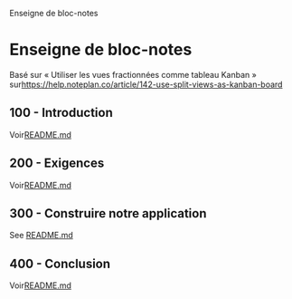 Enseigne de bloc-notes

# Enseigne de bloc-notes

Basé sur « Utiliser les vues fractionnées comme tableau Kanban » sur<https://help.noteplan.co/article/142-use-split-views-as-kanban-board>

## 100 - Introduction

Voir[README.md](./100/README.md)

## 200 - Exigences

Voir[README.md](./200/README.md)

## 300 - Construire notre application

See [README.md](./300/README.md)

## 400 - Conclusion

Voir[README.md](./400/README.md)
